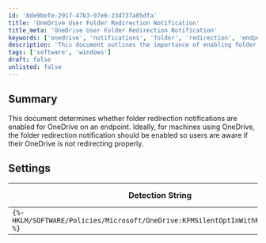 ```yaml
---
id: '8de9befe-2917-47b3-97e6-23d737a05dfa'
title: 'OneDrive User Folder Redirection Notification'
title_meta: 'OneDrive User Folder Redirection Notification'
keywords: ['onedrive', 'notifications', 'folder', 'redirection', 'endpoint']
description: 'This document outlines the importance of enabling folder redirection notifications for OneDrive on endpoints, ensuring users are aware of any issues with their OneDrive not redirecting properly. It includes detection settings and applicable operating systems.'
tags: ['software', 'windows']
draft: false
unlisted: false
---
```


## Summary

This document determines whether folder redirection notifications are enabled for OneDrive on an endpoint. Ideally, for machines using OneDrive, the folder redirection notification should be enabled so users are aware if their OneDrive is not redirecting properly.

## Settings

| Detection String                                      | Comparator | Result | Applicable OS |
|------------------------------------------------------|------------|--------|----------------|
| `{%-HKLM/SOFTWARE/Policies/Microsoft/OneDrive:KFMSilentOptInWithNotification-%}` | Equals     | 1      | Windows OS     |



